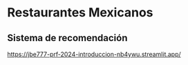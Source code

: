 # Restaurantes Mexicanos

## Sistema de recomendación 

https://jbe777-prf-2024-introduccion-nb4ywu.streamlit.app/
